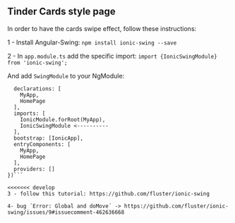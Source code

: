 ## Tinder Cards style page

In order to have the cards swipe effect, follow these instructions:

1 - Install Angular-Swing:
`npm install ionic-swing --save`

2 - In `app.module.ts` add the specific import:
`import {IonicSwingModule} from 'ionic-swing';`

And add `SwingModule` to your NgModule:
```@NgModule({
  declarations: [
    MyApp,
    HomePage
  ],
  imports: [
    IonicModule.forRoot(MyApp),
    IonicSwingModule <----------
  ],
  bootstrap: [IonicApp],
  entryComponents: [
    MyApp,
    HomePage
  ],
  providers: []
})```

<<<<<<< develop
3 - follow this tutorial: https://github.com/fluster/ionic-swing

4- bug ´Error: Global and doMove´ -> https://github.com/fluster/ionic-swing/issues/9#issuecomment-462636668
